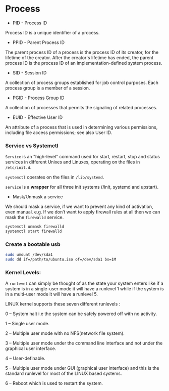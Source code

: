 # Process

* PID - Process ID

Process ID is a unique identifier of a process.

* PPID - Parent Process ID

The parent process ID of a process is the process ID of its creator, for the lifetime of the creator. After the creator's lifetime has ended, the parent process ID is the process ID of an implementation-defined system process.

* SID - Session ID

A collection of process groups established for job control purposes. Each process group is a member of a session.

* PGID - Process Group ID

A collection of processes that permits the signaling of related processes.

* EUID - Effective User ID

An attribute of a process that is used in determining various permissions, including file access permissions; see also User ID.

### Service vs Systemctl

`Service` is an "high-level" command used for start, restart, stop and status services in different Unixes and Linuxes, operating on the files in `/etc/init.d`.

`systemctl` operates on the files in `/lib/systemd`.

`service` is a **wrapper** for all three init systems (/init, systemd and upstart).

* Mask/Unmask a service

We should mask a service, if we want to prevent any kind of activation, even manual. e.g. If we don’t want to apply firewall rules at all then we can mask the `firewalld` service.

```bash
systemctl unmask firewalld
systemctl start firewalld
```

### Create a bootable usb

```bash
sudo umount /dev/sda1
sudo dd if=/path/to/ubuntu.iso of=/dev/sda1 bs=1M
```

### Kernel Levels:

A `runlevel` can simply be thought of as the state your system enters like if a system is in a single-user mode it will have a runlevel 1 while if the system is in a multi-user mode it will have a runlevel 5.

LINUX kernel supports these seven different runlevels :

0 – System halt i.e the system can be safely powered off with no activity.

1 – Single user mode.

2 – Multiple user mode with no NFS(network file system).

3 – Multiple user mode under the command line interface and not under the graphical user interface.

4 – User-definable.

5 – Multiple user mode under GUI (graphical user interface) and this is the standard runlevel for most of the LINUX based systems.

6 – Reboot which is used to restart the system.